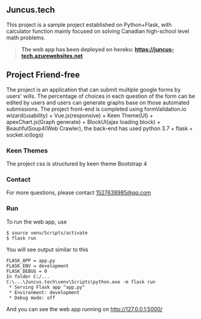 ## Juncus.tech
This project is a sample project established on Python+Flask, with calculator function mainly focused on solving Canadian high-school level math problems.
> **The web app has been deployed on heroku: https://juncus-tech.azurewebsites.net**

## Project Friend-free
The project is an application that can submit multiple google forms by users' wills. The percentage of choices in each question of the form can be edited by users and users can generate graphs base on those automated submissions.
The project front-end is completed using formValidation.io wizard(usability) + Vue.js(responsive) + Keen Theme(UI) + apexChart.js(Graph generate) + BlockUI(ajax loading block) + BeautifulSoup4(Web Crawler), the back-end has used python 3.7 + flask + socket.io(logs)

### Keen Themes

The project css is structured by keen theme Bootstrap 4

### Contact

For more questions, please contact 1527638985@qq.com

### Run

To run the web app, use

```
$ source venv/Scripts/activate
$ flask run
```

You will see output similar to this
```
FLASK_APP = app.py
FLASK_ENV = development
FLASK_DEBUG = 0
In folder C:/...
C:\...\Juncus.tech\venv\Scripts\python.exe -m flask run
 * Serving Flask app "app.py"
 * Environment: development
 * Debug mode: off 
```
And you can see the web app running on http://127.0.0.1:5000/
